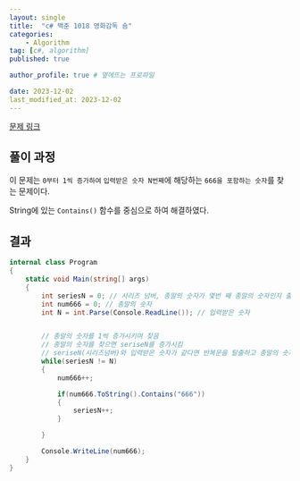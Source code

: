 ```yaml
---
layout: single
title:  "c# 백준 1018 영화감독 숌"
categories: 
    - Algorithm
tag: [c#, algorithm]
published: true

author_profile: true # 옆에뜨는 프로파일

date: 2023-12-02
last_modified_at: 2023-12-02
---
```


[문제 링크](https://www.acmicpc.net/problem/1436)

## 풀이 과정

이 문제는 `0부터 1씩 증가하여`  `입력받은 숫자 N번째`에 해당하는 `666을 포함하는 숫자`를 찾는 문제이다.

String에 있는 `Contains()` 함수를 중심으로 하여 해결하였다.



## 결과
```c#
internal class Program
{
    static void Main(string[] args)
    {
        int seriesN = 0; // 시리즈 넘버, 종말의 숫자가 몇번 째 종말의 숫자인지 출력하기 위한 변수
        int num666 = 0; // 종말의 숫자
        int N = int.Parse(Console.ReadLine()); // 입력받은 숫자


        // 종말의 숫자를 1씩 증가시키며 찾음
        // 종말의 숫자를 찾으면 seriseN를 증가시킴
        // seriseN(시리즈넘버)와 입력받은 숫자가 같다면 반복문을 탈출하고 종말의 숫자 출력
        while(seriesN != N) 
        {
            num666++;

            if(num666.ToString().Contains("666"))
            {
                seriesN++;
            }

        }

        Console.WriteLine(num666);
    }
}
```